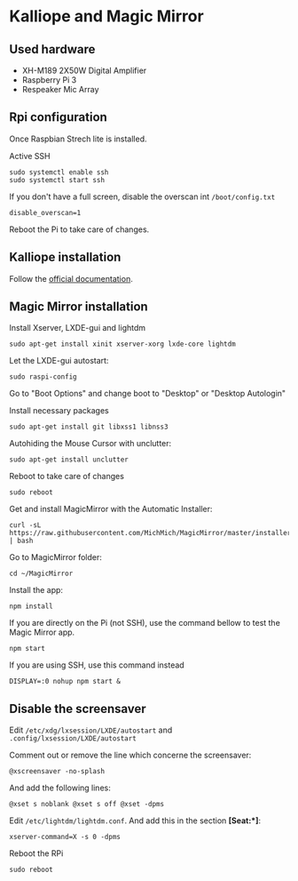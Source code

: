 # Kalliope and Magic Mirror

## Used hardware

- XH-M189 2X50W Digital Amplifier
- Raspberry Pi 3
- Respeaker Mic Array


## Rpi configuration

Once Raspbian Strech lite is installed.

Active SSH
```
sudo systemctl enable ssh
sudo systemctl start ssh
```

If you don't have a full screen, disable the overscan int `/boot/config.txt`
```
disable_overscan=1
```

Reboot the Pi to take care of changes.


## Kalliope installation

Follow the [official documentation](https://github.com/kalliope-project/kalliope/blob/master/Docs/installation.md).

## Magic Mirror installation

Install Xserver, LXDE-gui and lightdm
```
sudo apt-get install xinit xserver-xorg lxde-core lightdm
```

Let the LXDE-gui autostart:
```
sudo raspi-config
```

Go to "Boot Options" and change boot to "Desktop" or "Desktop Autologin"

Install necessary packages
```
sudo apt-get install git libxss1 libnss3
```

Autohiding the Mouse Cursor with unclutter:
```
sudo apt-get install unclutter
```

Reboot to take care of changes
```
sudo reboot
```

Get and install MagicMirror with the Automatic Installer:
```
curl -sL https://raw.githubusercontent.com/MichMich/MagicMirror/master/installers/raspberry.sh | bash
```

Go to MagicMirror folder:
```
cd ~/MagicMirror
```

Install the app:
```
npm install
```

If you are directly on the Pi (not SSH), use the command bellow to test the Magic Mirror app.
```
npm start
```

If you are using SSH, use this command instead
```
DISPLAY=:0 nohup npm start &
```

## Disable the screensaver

Edit `/etc/xdg/lxsession/LXDE/autostart` and `.config/lxsession/LXDE/autostart`

Comment out or remove the line which concerne the screensaver:
```
@xscreensaver -no-splash
```

And add the following lines:
```
@xset s noblank @xset s off @xset -dpms
```

Edit `/etc/lightdm/lightdm.conf`. And add this in the section **[Seat:*]**:
```
xserver-command=X -s 0 -dpms
```

Reboot the RPi
```
sudo reboot
```